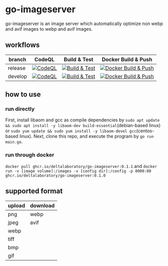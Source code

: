 # go-imageserver
go-imageserver is an image server which automatically optimize non webp and avif images to webp and avif images.

## workflows
| branch  | CodeQL                                                                                                                                                                                                                 | Build & Test                                                                                                                                                                                       | Docker Build & Push                                                                                                                                                                                                      |
|---------|------------------------------------------------------------------------------------------------------------------------------------------------------------------------------------------------------------------------|----------------------------------------------------------------------------------------------------------------------------------------------------------------------------------------------------|--------------------------------------------------------------------------------------------------------------------------------------------------------------------------------------------------------------------------|
| release | [![CodeQL](https://github.com/DeltaLaboratory/go-imageserver/actions/workflows/codeql-analysis.yml/badge.svg?branch=release)](https://github.com/DeltaLaboratory/go-imageserver/actions/workflows/codeql-analysis.yml) | [![Build & Test](https://github.com/DeltaLaboratory/go-imageserver/actions/workflows/go.yml/badge.svg)](https://github.com/DeltaLaboratory/go-imageserver/actions/workflows/go.yml)                | [![Docker Build & Push](https://github.com/DeltaLaboratory/go-imageserver/actions/workflows/docker.yml/badge.svg?branch=v0.1.0)](https://github.com/DeltaLaboratory/go-imageserver/actions/workflows/docker.yml)         |
| develop | [![CodeQL](https://github.com/DeltaLaboratory/go-imageserver/actions/workflows/codeql-analysis.yml/badge.svg?branch=develop)](https://github.com/DeltaLaboratory/go-imageserver/actions/workflows/codeql-analysis.yml) | [![Build & Test](https://github.com/DeltaLaboratory/go-imageserver/actions/workflows/go.yml/badge.svg?branch=develop)](https://github.com/DeltaLaboratory/go-imageserver/actions/workflows/go.yml) | [![Docker Build & Push](https://github.com/DeltaLaboratory/go-imageserver/actions/workflows/docker.yml/badge.svg?branch=v0.1.1-alpha.0)](https://github.com/DeltaLaboratory/go-imageserver/actions/workflows/docker.yml) |

## how to use
### run directly
First, install libaom and gcc as compile dependencies by `sudo apt update && sudo apt install -y libaom-dev build-essential`(debian-based linux) or `sudo yum update && sudo yum install -y libaom-devel gcc`(centos-based linux)\.
Next, clone this repo, and execute the program by `go run main.go`.
### run through docker
`docker pull ghcr.io/deltalaboratory/go-imageserver:0.1.1` and `docker run -v [image volume]:/images -v [config dir]:/config -p 8000:80 ghcr.io/deltalaboratory/go-imageserver:0.1.0`

## supported format
| upload | download |
|--------|----------|
| png    | webp     |
| jpeg   | avif     |
| webp   |
| tiff   |
| bmp    |
| gif    |
